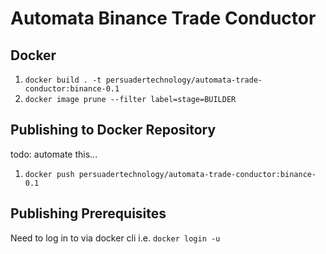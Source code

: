 # Automata Binance Trade Conductor

## Docker
1. `docker build . -t persuadertechnology/automata-trade-conductor:binance-0.1`
2. `docker image prune --filter label=stage=BUILDER`

## Publishing to Docker Repository
todo: automate this...
1. `docker push persuadertechnology/automata-trade-conductor:binance-0.1`

## Publishing Prerequisites
Need to log in to via docker cli i.e. `docker login -u`

